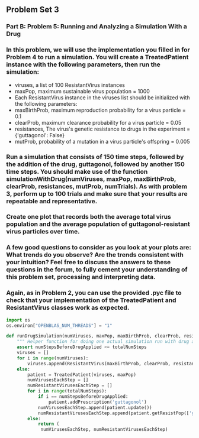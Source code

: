 ## Problem Set 3 
### Part B: Problem 5: Running and Analyzing a Simulation With a Drug

### In this problem, we will use the implementation you filled in for Problem 4 to run a simulation. You will create a TreatedPatient instance with the following parameters, then run the simulation:

- viruses, a list of 100 ResistantVirus instances
- maxPop, maximum sustainable virus population = 1000
- Each ResistantVirus instance in the viruses list should be initialized with the following parameters:
- maxBirthProb, maximum reproduction probability for a virus particle = 0.1
- clearProb, maximum clearance probability for a virus particle = 0.05
- resistances, The virus's genetic resistance to drugs in the experiment = {'guttagonol': False}
- mutProb, probability of a mutation in a virus particle's offspring = 0.005

### Run a simulation that consists of 150 time steps, followed by the addition of the drug, guttagonol, followed by another 150 time steps. You should make use of the function simulationWithDrug(numViruses, maxPop, maxBirthProb, clearProb, resistances, mutProb, numTrials). As with problem 3, perform up to 100 trials and make sure that your results are repeatable and representative.

### Create one plot that records both the average total virus population and the average population of guttagonol-resistant virus particles over time.

### A few good questions to consider as you look at your plots are: What trends do you observe? Are the trends consistent with your intuition? Feel free to discuss the answers to these questions in the forum, to fully cement your understanding of this problem set, processing and interpreting data.

### Again, as in Problem 2, you can use the provided .pyc file to check that your implementation of the TreatedPatient and ResistantVirus classes work as expected.

```py
import os
os.environ["OPENBLAS_NUM_THREADS"] = "1"

def runDrugSimulation(numViruses, maxPop, maxBirthProb, clearProb, resistances, mutProb, numStepsBeforeDrugApplied, totalNumSteps):
    """ Helper function for doing one actual simulation run with drug applied """
    assert numStepsBeforeDrugApplied <= totalNumSteps
    viruses = []
    for i in range(numViruses):
        viruses.append(ResistantVirus(maxBirthProb, clearProb, resistances, mutProb))
    else:
        patient = TreatedPatient(viruses, maxPop)
        numVirusesEachStep = []
        numResistantVirusesEachStep = []
        for i in range(totalNumSteps):
            if i == numStepsBeforeDrugApplied:
                patient.addPrescription('guttagonol')
            numVirusesEachStep.append(patient.update())
            numResistantVirusesEachStep.append(patient.getResistPop(['guttagonol']))
        else:
            return (
             numVirusesEachStep, numResistantVirusesEachStep)
```